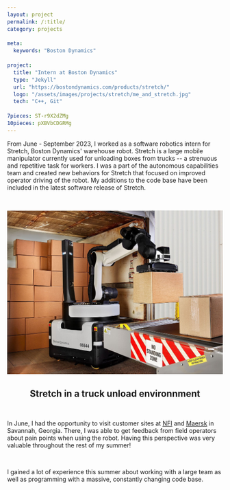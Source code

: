 ```yaml
---
layout: project
permalink: /:title/
category: projects

meta:
  keywords: "Boston Dynamics"

project:
  title: "Intern at Boston Dynamics"
  type: "Jekyll"
  url: "https://bostondynamics.com/products/stretch/"
  logo: "/assets/images/projects/stretch/me_and_stretch.jpg"
  tech: "C++, Git"

7pieces: ST-r9X2dZMg
10pieces: pXBVbCDGRMg
---
```




<p>
From June - September 2023, I worked as a software robotics intern for Stretch, Boston Dynamics' warehouse robot. Stretch is a large mobile manipulator currently used for unloading boxes from trucks -- a strenuous and repetitive task for workers. I was a part of the autonomous capabilities team and created new behaviors for Stretch that focused on improved operator driving of the robot. My additions to the code base have been included in the latest software release of Stretch.
</p>

<br>

![Description](/assets/images/projects/stretch/stretch_and_conveyor.jpg)
<center><h2>Stretch in a truck unload environnment</h2></center>


<br>

<p>
In June, I had the opportunity to visit customer sites at 
<a href="https://www.nfiindustries.com/about-nfi/news/nfi-deploys-boston-dynamics-stretch-robot-in-10-million-deal/" target="_blank"><u>NFI</u></a> and 
<a href="https://innovation.maersk.com/innovations/stretch-robot" target="_blank"><u>Maersk</u></a> in Savannah, Georgia.
There, I was able to get feedback from field operators about pain points when using the robot. Having this perspective was very valuable throughout the rest of my summer!
</p>

<br>

<p>
I gained a lot of experience this summer about working with a large team as well as programming with a massive, constantly changing code base. 
</p>


<br><br>

<!-- {% include youtubePlayer.html id=page.10pieces %} -->

